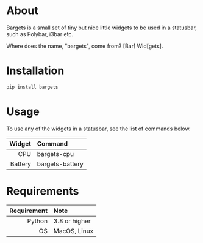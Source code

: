 # About
Bargets is a small set of tiny but nice little widgets to be used in a statusbar, such
as Polybar, i3bar etc.

Where does the name, "bargets", come from? [Bar] Wid[gets].

# Installation
``` bash
pip install bargets
```

# Usage
To use any of the widgets in a statusbar, see the list of commands below.

| Widget       | Command         |
| -----------: | :-------------- |
| CPU          | bargets-cpu     |
| Battery      | bargets-battery |

# Requirements
| Requirement  | Note          |
| -----------: | :------------ |
| Python       | 3.8 or higher |
| OS           | MacOS, Linux  |
